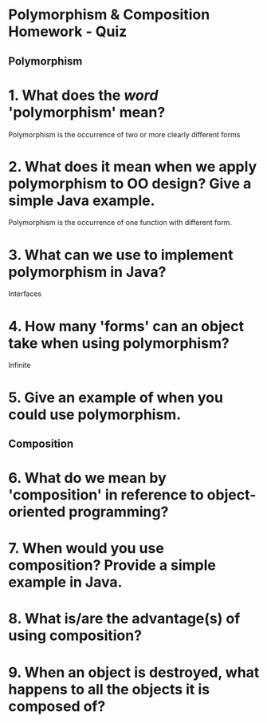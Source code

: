 # Polymorphism & Composition Homework - Quiz

## Polymorphism

# 1. What does the ___word___ 'polymorphism' mean?
Polymorphism is the occurrence of two or more clearly different forms

# 2. What does it mean when we apply polymorphism to OO design? Give a simple Java example.
Polymorphism is the occurrence of one function with different form. 

# 3. What can we use to implement polymorphism in Java?
Interfaces

# 4. How many 'forms' can an object take when using polymorphism?
Infinite

# 5. Give an example of when you could use polymorphism.



## Composition

# 6. What do we mean by 'composition' in reference to object-oriented programming?

# 7. When would you use composition? Provide a simple example in Java.

# 8. What is/are the advantage(s) of using composition?

# 9. When an object is destroyed, what happens to all the objects it is composed of?


